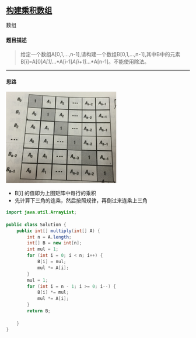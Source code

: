 ## [构建乘积数组](https://www.nowcoder.com/practice/94a4d381a68b47b7a8bed86f2975db46)

<code style="color: var(--vscode-textPreformat-foreground); font-family: Menlo, Monaco, Consolas, &quot;Droid Sans Mono&quot;, &quot;Courier New&quot;, monospace, &quot;Droid Sans Fallback&quot;; font-size: 14px; line-height: 19px;">数组</code>

#### 题目描述

> 给定一个数组A[0,1,...,n-1],请构建一个数组B[0,1,...,n-1],其中B中的元素B[i]=A[0]*A[1]*...*A[i-1]*A[i+1]*...*A[n-1]。不能使用除法。


----

#### 思路

<img width="60%" src="./images/51_s.jpg">

* B[i] 的值即为上图矩阵中每行的乘积
* 先计算下三角的连乘，然后按照规律，再倒过来连乘上三角


```java
import java.util.ArrayList;

public class Solution {
    public int[] multiply(int[] A) {
        int n = A.length;
        int[] B = new int[n];
        int mul = 1;
        for (int i = 0; i < n; i++) {
            B[i] = nul;
            mul *= A[i];
        }
        mul = 1;
        for (int i = n - 1; i >= 0; i--) {
            B[i] *= mul;
            mul *= A[i];
        }
        return B;

    }
}
```